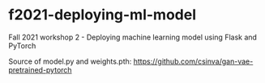 # f2021-deploying-ml-model
Fall 2021 workshop 2 - Deploying machine learning model using Flask and PyTorch

Source of model.py and weights.pth: https://github.com/csinva/gan-vae-pretrained-pytorch
